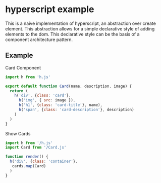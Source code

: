 # hyperscript example

This is a naive implementation of hyperscript, an abstraction over create element. This abstraction allows for a simple declarative style of adding elements to the dom. This declarative style can be the basis of a component architecture pattern.


## Example

Card Component

``` js
import h from 'h.js'

export default function Card(name, description, image) {
  return (
    h('div', {class: 'card'}, 
      h('img', { src: image }),
      h('h1', {class: 'card-title'}, name),
      h('span', {class: 'card-description'}, description)
    )
  )
}
```

Show Cards

``` js
import h from '/h.js'
import Card from '/Card.js'

function render() {
  h('div', {class: 'container'}, 
   cards.map(Card)
  )
}
```



